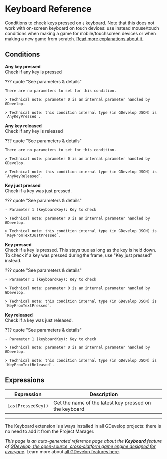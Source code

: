 # Keyboard Reference

Conditions to check keys pressed on a keyboard. Note that this does not work with on-screen keyboard on touch devices: use instead mouse/touch conditions when making a game for mobile/touchscreen devices or when making a new game from scratch. [Read more explanations about it.](/gdevelop5/all-features/keyboard)

## Conditions

**Any key pressed**  
Check if any key is pressed

??? quote "See parameters & details"

    There are no parameters to set for this condition.

    > Technical note: parameter 0 is an internal parameter handled by GDevelop.

    > Technical note: this condition internal type (in GDevelop JSON) is `AnyKeyPressed`.

**Any key released**  
Check if any key is released

??? quote "See parameters & details"

    There are no parameters to set for this condition.

    > Technical note: parameter 0 is an internal parameter handled by GDevelop.

    > Technical note: this condition internal type (in GDevelop JSON) is `AnyKeyReleased`.

**Key just pressed**  
Check if a key was just pressed.

??? quote "See parameters & details"

    - Parameter 1 (keyboardKey): Key to check

    > Technical note: parameter 0 is an internal parameter handled by GDevelop.

    > Technical note: this condition internal type (in GDevelop JSON) is `KeyFromTextJustPressed`.

**Key pressed**  
Check if a key is pressed. This stays true as long as the key is held down. To check if a key was pressed during the frame, use "Key just pressed" instead.

??? quote "See parameters & details"

    - Parameter 1 (keyboardKey): Key to check

    > Technical note: parameter 0 is an internal parameter handled by GDevelop.

    > Technical note: this condition internal type (in GDevelop JSON) is `KeyFromTextPressed`.

**Key released**  
Check if a key was just released.

??? quote "See parameters & details"

    - Parameter 1 (keyboardKey): Key to check

    > Technical note: parameter 0 is an internal parameter handled by GDevelop.

    > Technical note: this condition internal type (in GDevelop JSON) is `KeyFromTextReleased`.

## Expressions

| Expression | Description |  |
|-----|-----|-----|
| `LastPressedKey()` | Get the name of the latest key pressed on the keyboard ||



---

The Keyboard extension is always installed in all GDevelop projects: there is no need to add it from the Project Manager.

*This page is an auto-generated reference page about the **Keyboard** feature of [GDevelop, the open-source, cross-platform game engine designed for everyone](https://gdevelop.io/).* Learn more about [all GDevelop features here](/gdevelop5/all-features).
